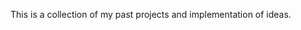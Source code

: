   This is a collection of my past projects and implementation of ideas.

<!---
minzhezhou2022/minzhezhou2022 is a ✨ special ✨ repository because its `README.md` (this file) appears on your GitHub profile.
You can click the Preview link to take a look at your changes.
--->
